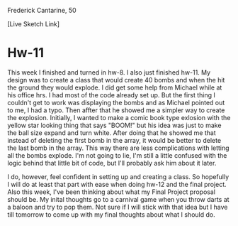 Frederick Cantarine, 50

[Live Sketch Link]

# Hw-11

This week I finished and turned in hw-8. I also just finished hw-11. My design was to create a class that would create 40 bombs and when the hit the ground they would explode. I did get some help from Michael while at his office hrs. I had most of the code already set up. But the first thing I couldn't get to work was displaying the bombs and as Michael pointed out to me, I had a typo. Then affter that he showed me a simpler way to create the explosion. Initially, I wanted to make a comic book type exlosion with the yellow star looking thing that says "BOOM!" but his idea was just to make the ball size expand and turn white. After doing that he showed me that instead of deleting the first bomb in the array, it would be better to delete the last bomb in the array. This way there are less complications with letting all the bombs explode. I'm not going to lie, I'm still a little confused with the logic behind that little bit of code, but I'll probably ask him about it later.

I do, however, feel confident in setting up and creating a class. So hopefully I will do at least that part with ease when doing hw-12 and the final project. Also this week, I've been thinking about what my Final Project proposal should be. My inital thoughts go to a carnival game when you throw darts at a baloon and try to pop them. Not sure if I will stick with that idea but I have till tomorrow to come up with my final thoughts about what I should do.
